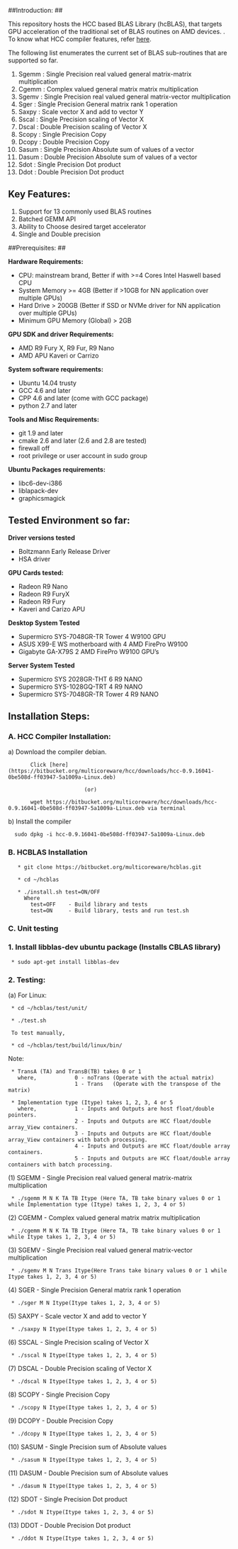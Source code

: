 ##Introduction: ##

This repository hosts the HCC based BLAS Library (hcBLAS), that targets GPU acceleration of the traditional set of BLAS routines on AMD devices. . To know what HCC compiler features, refer [here](https://bitbucket.org/multicoreware/hcc/wiki/Home). 


The following list enumerates the current set of BLAS sub-routines that are supported so far. 

1. Sgemm  : Single Precision real valued general matrix-matrix multiplication
2. Cgemm  : Complex valued general matrix matrix multiplication
3. Sgemv  : Single Precision real valued general matrix-vector multiplication
4. Sger   : Single Precision General matrix rank 1 operation
5. Saxpy  : Scale vector X and add to vector Y
6. Sscal  : Single Precision scaling of Vector X 
7. Dscal  : Double Precision scaling of Vector X
8. Scopy  : Single Precision Copy 
9. Dcopy  : Double Precision Copy
10. Sasum : Single Precision Absolute sum of values of a vector
11. Dasum : Double Precision Absolute sum of values of a vector
12. Sdot  : Single Precision Dot product
13. Ddot  : Double Precision Dot product

## Key Features: ##

1. Support for 13 commonly used BLAS routines
2. Batched GEMM API
3. Ability to Choose desired target accelerator
4. Single and Double precision


##Prerequisites: ##

**Hardware Requirements:**

* CPU: mainstream brand, Better if with >=4 Cores Intel Haswell based CPU 
* System Memory >= 4GB (Better if >10GB for NN application over multiple GPUs)
* Hard Drive > 200GB (Better if SSD or NVMe driver  for NN application over multiple GPUs)
* Minimum GPU Memory (Global) > 2GB

**GPU SDK and driver Requirements:**

* AMD R9 Fury X, R9 Fur, R9 Nano
* AMD APU Kaveri or Carrizo

**System software requirements:**

* Ubuntu 14.04 trusty
* GCC 4.6 and later
* CPP 4.6 and later (come with GCC package)
* python 2.7 and later


**Tools and Misc Requirements:**

* git 1.9 and later
* cmake 2.6 and later (2.6 and 2.8 are tested)
* firewall off
* root privilege or user account in sudo group


**Ubuntu Packages requirements:**

* libc6-dev-i386
* liblapack-dev
* graphicsmagick


## Tested Environment so far: 

**Driver versions tested**  

* Boltzmann Early Release Driver 
* HSA driver

**GPU Cards tested:**

* Radeon R9 Nano
* Radeon R9 FuryX 
* Radeon R9 Fury 
* Kaveri and Carizo APU

**Desktop System Tested**

* Supermicro SYS-7048GR-TR  Tower 4 W9100 GPU
* ASUS X99-E WS motherboard with 4 AMD FirePro W9100
* Gigabyte GA-X79S 2 AMD FirePro W9100 GPU’s

**Server System Tested**

* Supermicro SYS 2028GR-THT  6 R9 NANO
* Supermicro SYS-1028GQ-TRT 4 R9 NANO
* Supermicro SYS-7048GR-TR Tower 4 R9 NANO


## Installation Steps: ##    

### A. HCC Compiler Installation: 

a) Download the compiler debian.

           Click [here](https://bitbucket.org/multicoreware/hcc/downloads/hcc-0.9.16041-0be508d-ff03947-5a1009a-Linux.deb)

                            (or)

           wget https://bitbucket.org/multicoreware/hcc/downloads/hcc-0.9.16041-0be508d-ff03947-5a1009a-Linux.deb via terminal


b) Install the compiler
 
      sudo dpkg -i hcc-0.9.16041-0be508d-ff03947-5a1009a-Linux.deb
      
    
### B. HCBLAS Installation 
   
       * git clone https://bitbucket.org/multicoreware/hcblas.git 

       * cd ~/hcblas

       * ./install.sh test=ON/OFF 
         Where
           test=OFF    - Build library and tests
           test=ON     - Build library, tests and run test.sh

       
### C. Unit testing

### 1. Install libblas-dev ubuntu package (Installs CBLAS library)

     * sudo apt-get install libblas-dev

### 2. Testing:
    
(a) For Linux:

     * cd ~/hcblas/test/unit/
     
     * ./test.sh
     
     To test manually, 

     * cd ~/hcblas/test/build/linux/bin/
     
Note:
     
     * TransA (TA) and TransB(TB) takes 0 or 1
       where,            0 - noTrans (Operate with the actual matrix)
                         1 - Trans   (Operate with the transpose of the matrix)
                         
     * Implementation type (Itype) takes 1, 2, 3, 4 or 5
       where,            1 - Inputs and Outputs are host float/double pointers.
                         2 - Inputs and Outputs are HCC float/double array_View containers.
                         3 - Inputs and Outputs are HCC float/double array_View containers with batch processing.
                         4 - Inputs and Outputs are HCC float/double array containers.
                         5 - Inputs and Outputs are HCC float/double array containers with batch processing.
     
  (1) SGEMM - Single Precision real valued general matrix-matrix multiplication 
     
     * ./sgemm M N K TA TB Itype (Here TA, TB take binary values 0 or 1 while Implementation type (Itype) takes 1, 2, 3, 4 or 5)
  
  (2) CGEMM - Complex valued general matrix matrix multiplication

     * ./cgemm M N K TA TB Itype (Here TA, TB take binary values 0 or 1 while Itype takes 1, 2, 3, 4 or 5)

  (3) SGEMV - Single Precision real valued general matrix-vector multiplication
       
     * ./sgemv M N Trans Itype(Here Trans take binary values 0 or 1 while Itype takes 1, 2, 3, 4 or 5)

  (4) SGER - Single Precision General matrix rank 1 operation
 
     * ./sger M N Itype(Itype takes 1, 2, 3, 4 or 5)

  (5) SAXPY - Scale vector X and add to vector Y
    
     * ./saxpy N Itype(Itype takes 1, 2, 3, 4 or 5)

  (6) SSCAL - Single Precision scaling of Vector X 
  
     * ./sscal N Itype(Itype takes 1, 2, 3, 4 or 5)

  (7) DSCAL - Double Precision scaling of Vector X
   
     * ./dscal N Itype(Itype takes 1, 2, 3, 4 or 5)
 
  (8) SCOPY - Single Precision Copy 

     * ./scopy N Itype(Itype takes 1, 2, 3, 4 or 5)

  (9) DCOPY - Double Precision Copy
   
     * ./dcopy N Itype(Itype takes 1, 2, 3, 4 or 5)

  (10) SASUM - Single Precision sum of Absolute values

     * ./sasum N Itype(Itype takes 1, 2, 3, 4 or 5)

  (11) DASUM - Double Precision sum of Absolute values

     * ./dasum N Itype(Itype takes 1, 2, 3, 4 or 5)

  (12) SDOT - Single Precision Dot product

     * ./sdot N Itype(Itype takes 1, 2, 3, 4 or 5)

  (13) DDOT - Double Precision Dot product

     * ./ddot N Itype(Itype takes 1, 2, 3, 4 or 5)